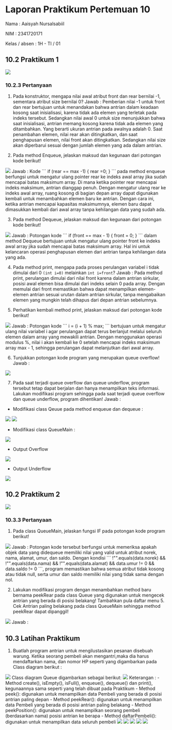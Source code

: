 # Laporan Praktikum Pertemuan 10
Nama          : Aaisyah Nursalsabiil

NIM           : 2341720171

Kelas / absen : 1H - TI / 01

## 10.2 Praktikum 1
<img src="Percobaan1.png">

### 10.2.3 Pertanyaan
1. Pada konstruktor, mengapa nilai awal atribut front dan rear bernilai -1, sementara atribut size bernilai 0?
Jawab : 
Pemberian nilai -1 untuk front dan rear bertujuan untuk menandakan bahwa antrian dalam keadaan kosong saat inisialisasi, karena tidak ada elemen yang terletak pada indeks tersebut. Sedangkan nilai awal 0 untuk size menunjukkan bahwa saat inisialisasi, antrian memang kosong karena tidak ada elemen yang ditambahkan. Yang berarti ukuran antrian pada awalnya adalah 0. Saat penambahan elemen, nilai rear akan ditingkatkan, dan saat penghapusan elemen, nilai front akan ditingkatkan. Sedangkan nilai size akan diperbarui sesuai dengan jumlah elemen yang ada dalam antrian.

2. Pada method Enqueue, jelaskan maksud dan kegunaan dari potongan kode berikut!
<img src="Pertanyaan1.png"> 
Jawab : 
Kode ``` if (rear == max -1) { rear =0; } ``` pada method enqueue berfungsi untuk mengatur ulang pointer rear ke indeks awal array jika sudah mencapai batas maksimum array. Di mana ketika pointer rear mencapai indeks maksimum, antrian dianggap penuh. Dengan mengatur ulang rear ke indeks awal array, ruang kosong di bagian depan array dapat digunakan kembali untuk menambahkan elemen baru ke antrian. Dengan cara ini, ketika antrian mencapai kapasitas maksimumnya, elemen baru dapat dimasukkan kembali dari awal array tanpa kehilangan data yang sudah ada.

3. Pada method Dequeue, jelaskan maksud dan kegunaan dari potongan kode berikut!
<img src="Pertanyaan2.png"> 
Jawab : 
Potongan kode ``` if (front == max - 1) { front = 0; } ``` dalam method Dequeue bertujuan untuk mengatur ulang pointer front ke indeks awal array jika sudah mencapai batas maksimum array. Hal ini untuk kelancaran operasi penghapusan elemen dari antrian tanpa kehilangan data yang ada.

4. Pada method print, mengapa pada proses perulangan variabel i tidak dimulai dari 0 ```(int i=0)``` melainkan ```int i=front```?
Jawab : 
Pada method print, perulangan dimulai dari nilai front karena dalam antrian sirkular, posisi awal elemen bisa dimulai dari indeks selain 0 pada array. Dengan memulai dari front memastikan bahwa dapat menampilkan elemen-elemen antrian sesuai urutan dalam antrian sirkular, tanpa mengabaikan elemen yang mungkin telah dihapus dari depan antrian sebelumnya.

5. Perhatikan kembali method print, jelaskan maksud dari potongan kode berikut!
<img src="Pertanyaan3.png"> 
Jawab : 
Potongan kode ``` i = (i + 1) % max; ``` bertujuan untuk mengatur ulang nilai variabel i agar perulangan dapat terus berlanjut melalui seluruh elemen dalam array yang mewakili antrian. Dengan menggunakan operasi modulus %, nilai i akan kembali ke 0 setelah mencapai indeks maksimum array max - 1, sehingga perulangan dapat melanjutkan dari awal array.

6. Tunjukkan potongan kode program yang merupakan queue overflow!
Jawab : 
<img src="Pertanyaan1.6.png"> 

7. Pada saat terjadi queue overflow dan queue underflow, program tersebut tetap dapat berjalan dan hanya menampilkan teks informasi. Lakukan modifikasi program sehingga pada saat terjadi queue overflow dan queue underflow, program dihentikan!
Jawab : 
- Modifikasi class Qeuue pada method enqueue dan dequeue : 
<img src="ModifEnqueue.png"> 
<img src="ModifDequeue.png"> 

- Modifikasi class QueueMain : 
<img src="ModifMain.png"> 

- Output Overflow
<img src="OutputOverflow.png"> 

- Output Underflow
<img src="OutputUnderflow.png"> 

## 10.2 Praktikum 2
<img src="Percobaan2.png">

### 10.3.3 Pertanyaan
1. Pada class QueueMain, jelaskan fungsi IF pada potongan kode program berikut!
<img src="Pertanyaan4.png">
Jawab : 
Potongan kode tersebut berfungsi untuk memeriksa apakah objek data yang didequeue 
memiliki nilai yang valid untuk atribut norek, nama, alamat, umur, dan saldo. Dengan kondisi ``` !"".equals(data.norek) && !"".equals(data.nama) && !"".equals(data.alamat) && data.umur != 0 && data.saldo != 0 ```, program memastikan bahwa semua atribut tidak kosong atau tidak null, serta umur dan saldo memiliki nilai yang tidak sama dengan nol.

2. Lakukan modifikasi program dengan menambahkan method baru bernama peekRear pada class Queue yang digunakan untuk mengecek antrian yang berada di posisi belakang! Tambahkan pula daftar menu 5. Cek Antrian paling belakang pada class QueueMain sehingga method peekRear dapat dipanggil!
<img src="Percobaan2(modif).png">
Jawab : 


## 10.3 Latihan Praktikum
1. Buatlah program antrian untuk mengilustasikan pesanan disebuah warung. Ketika seorang pembeli akan mengantri,maka dia harus mendaftarkan nama, dan nomor HP seperti yang digambarkan pada Class diagram berikut : 
<img src="img_latihan1.png">
Class diagram Queue digambarkan sebagai berikut:
<img src="img_latihan2.png">
Keterangan :
- Method create(), isEmpty(), isFull(), enqueue(), dequeue() dan print(), kegunaannya sama seperti 
yang telah dibuat pada Praktikum
- Method peek(): digunakan untuk menampilkan data Pembeli yang berada di posisi antrian paling 
depan
- Method peekRear(): digunakan untuk menampilkan data Pembeli yang berada di posisi antrian 
paling belakang
- Method peekPosition(): digunakan untuk menampilkan seorang pembeli (berdasarkan nama)
posisi antrian ke berapa
- Method daftarPembeli(): digunakan untuk menampilkan data seluruh pembeli

<img src="Latihan1(1).png">
<img src="Latihan1(2).png">
<img src="Latihan1(3).png">
<img src="Latihan1(4).png">
<img src="Latihan1(5).png">